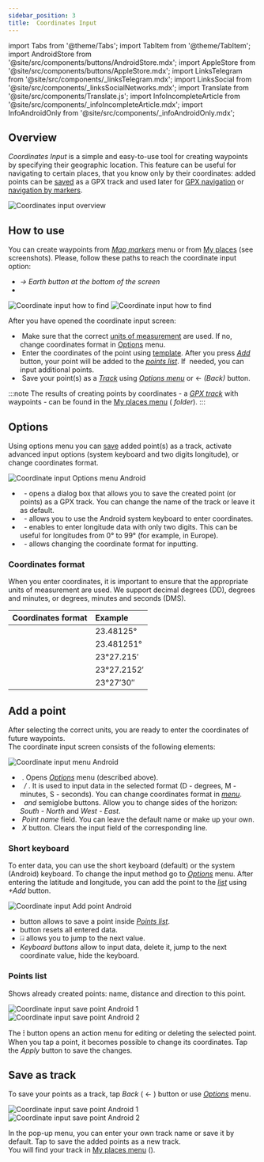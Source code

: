 ```yaml
---
sidebar_position: 3
title:  Coordinates Input
---
```


import Tabs from '@theme/Tabs';
import TabItem from '@theme/TabItem';
import AndroidStore from '@site/src/components/buttons/AndroidStore.mdx';
import AppleStore from '@site/src/components/buttons/AppleStore.mdx';
import LinksTelegram from '@site/src/components/_linksTelegram.mdx';
import LinksSocial from '@site/src/components/_linksSocialNetworks.mdx';
import Translate from '@site/src/components/Translate.js';
import InfoIncompleteArticle from '@site/src/components/_infoIncompleteArticle.mdx';
import InfoAndroidOnly from '@site/src/components/_infoAndroidOnly.mdx';


<InfoAndroidOnly />

## Overview

*Coordinates Input* is a simple and easy-to-use tool for creating waypoints by specifying their geographic location. This feature can be useful for navigating to certain places, that you know only by their coordinates: added points can be [saved](#save-as-track) as a GPX track and used later for [GPX navigation](../navigation/setup/gpx-navigation.md) or [navigation by markers](../navigation/setup/markers-navigation.md#add-gpx).  

![Coordinates input overview](@site/static/img/plan-route/coordinates_input/coordinates_input_overview.png) 

## How to use

You can create waypoints from *[Map markers](../personal/markers.md#map-markers-menu)* menu or from [My places](../personal/myplaces.md) (see screenshots). Please, follow these paths to reach the coordinate input option:
  - *<Translate android="true" ids="shared_string_menu,shared_string_my_places,shared_string_gpx_tracks"/> → Earth button at the bottom of the screen*
  - *<Translate android="true" ids="shared_string_menu,map_markers_item,shared_string_more_without_dots,coordinate_input"/>*

![Coordinate input how to find](@site/static/img/plan-route/coordinates_input/coordinates_input_how_to_find_1.png) ![Coordinate input how to find](@site/static/img/plan-route/coordinates_input/coordinates_input_how_to_find_2.png) 

After you have opened the coordinate input screen:

- &nbsp;Make sure that the correct [units of measurement](#coordinates-format) are used. If no, change coordinates format in [Options](#options) menu.  
- &nbsp;Enter the coordinates of the point using [template](#add-a-point). After you press *[Add](#add-a-point)* button, your point will be added to the *[points list](#points-list)*. If &nbsp;needed, you can input additional points.  
- &nbsp;Save your point(s) as a *[Track](../personal/tracks/create-edit.md)* using *[Options menu](#options)* or &#8592; *(Back)* button.  

:::note
The results of creating points by coordinates - a *[GPX track](../personal/tracks/create-edit.md)* with waypoints - can be found in the [My places menu](../personal/myplaces.md) (*<Translate android="true" ids="shared_string_menu,shared_string_my_places,shared_string_gpx_tracks,map_markers_item"/> folder*).
:::

## Options

Using options menu you can [save](#save-as-track) added point(s) as a track, activate advanced input options (system keyboard and two digits longitude), or change coordinates format.

![Coordinate input Options menu Android](@site/static/img/plan-route/coordinates_input/coordinates_input_options.png)

- &nbsp;*<Translate android="true" ids="coord_input_save_as_track"/>* - opens a dialog box that allows you to save the created point (or points) as a GPX track. You can change the name of&nbsp;the track or leave it as default.
- &nbsp;*<Translate android="true" ids="use_system_keyboard"/>* - allows you to use the Android system keyboard to enter coordinates.
- &nbsp;*<Translate android="true" ids="use_two_digits_longitude"/>* - enables to enter longitude data with only two digits. This can be useful for longitudes from 0° to 99° (for example, in Europe).
- &nbsp;*<Translate android="true" ids="coordinates_format"/>* - allows changing the coordinate format for inputting.  

### Coordinates format

When you enter coordinates, it is important to ensure that the appropriate units of measurement are used. We support decimal degrees&nbsp;(DD), degrees and minutes, or degrees, minutes and seconds&nbsp;(DMS).  

|Coordinates format| Example |
|:------|:------|
|<Translate android="true" ids="dd_ddddd_format"/> |23.48125°|
|<Translate android="true" ids="dd_dddddd_format"/> | 23.481251°|
|<Translate android="true" ids="dd_mm_mmm_format"/> | 23°27.215′|
|<Translate android="true" ids="dd_mm_mmmm_format"/> | 23°27.2152′|
|<Translate android="true" ids="dd_mm_ss_format"/> | 23°27′30″|

## Add a point

After selecting the correct units, you are ready to enter the coordinates of future waypoints.  
The coordinate input screen consists of the following elements:

![Coordinate input menu Android](@site/static/img/plan-route/coordinates_input/coordinates_input_add_point.png) 

- &nbsp;*<Translate android="true" ids="shared_string_options"/>*. Opens *[Options](#options)* menu (described above).
- &nbsp;*<Translate android="true" ids="navigate_point_latitude"/> / <Translate android="true" ids="navigate_point_longitude"/>*. It is used to input data in the selected format (D - degrees, M - minutes, S - seconds). You can change coordinates format in *[<Translate android="true" ids="shared_string_options"/> menu](#options)*.
- &nbsp;*<Translate android="true" ids="navigate_point_latitude"/> and <Translate android="true" ids="navigate_point_longitude"/>* semiglobe buttons. Allow you to change sides of the horizon: *South - North* and *West - East*.
- &nbsp;*Point name* field. You can leave the default name or make up your own.  
- &nbsp;*X* button. Clears the input field of the corresponding line.  

### Short keyboard

To enter data, you can use the short keyboard (default) or the system (Android) keyboard. To change the input method go to *[Options](#options)* menu. After entering the latitude and longitude, you can add the point to the *[list](#points-list)* using *+Add* button.

![Coordinate input Add point Android](@site/static/img/plan-route/coordinates_input/coordinates_input_keyboard.png)  

- *<Translate android="true" ids="shared_string_add"/>* button allows to save a point inside *[Points list](#points-list)*.
- *<Translate android="true" ids="shared_string_clear"/>* button resets all entered data.
- &#9032; allows you to jump to the next value.
- *Keyboard buttons* allow to input data, delete it, jump to the next coordinate value, hide the keyboard. 

### Points list

Shows already created points: name, distance and direction to this point.

![Coordinate input save point Android 1](@site/static/img/plan-route/coordinates_input/coordinates_input_points_list_1.png) ![Coordinate input save point Android 2](@site/static/img/plan-route/coordinates_input/coordinates_input_points_list_2.png)

The **⁝** button opens an action menu for editing or deleting the selected point. 
When you tap a point, it becomes possible to change its coordinates. Tap the *Apply* button to save the changes.


## Save as track

To save your points as a track, tap *Back* ( &#8592; ) button or use *[Options](#options)* menu.

![Coordinate input save point Android 1](@site/static/img/plan-route/coordinates_input/coordinates_input_save.png) ![Coordinate input save point Android 2](@site/static/img/plan-route/coordinates_input/coordinates_input_my_places_list.png)

In the pop-up menu, you can enter your own track name or save it by default. Tap <Translate android="true" ids="shared_string_save"/> to save the added points as a new track.  
You will find your track in [My places menu](../personal/myplaces.md) (<Translate android="true" ids="shared_string_menu,shared_string_my_places,shared_string_gpx_tracks,map_markers_item"/>).
